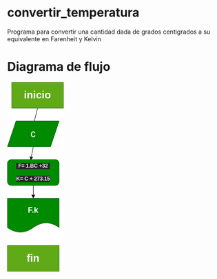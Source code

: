 # convertir_temperatura
Programa para convertir una cantidad dada de grados centigrados a su equivalente en Farenheit y Kelvin

# Diagrama de flujo
![Diagrama de flujo](diagrama.png "diagrama de flujo")
